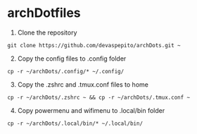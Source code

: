 # archDotfiles

1. Clone the repository

```
git clone https://github.com/devaspepito/archDots.git ~
```

2. Copy the config files to .config folder

```
cp -r ~/archDots/.config/* ~/.config/
```

3. Copy the .zshrc and .tmux.conf files to home

```
cp -r ~/archDots/.zshrc ~ && cp -r ~/archDots/.tmux.conf ~
```

4. Copy powermenu and wifimenu to .local/bin folder

```
cp -r ~/archDots/.local/bin/* ~/.local/bin/
```
